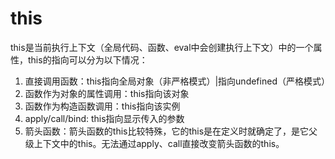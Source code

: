 # this

this是当前执行上下文（全局代码、函数、eval中会创建执行上下文）中的一个属性，this的指向可以分为以下情况：

1. 直接调用函数：this指向全局对象（非严格模式）|指向undefined（严格模式）
2. 函数作为对象的属性调用：this指向该对象
3. 函数作为构造函数调用：this指向该实例
4. apply/call/bind: this指向显示传入的参数
5. 箭头函数：箭头函数的this比较特殊，它的this是在定义时就确定了，是它父级上下文中的this。无法通过apply、call直接改变箭头函数的this。